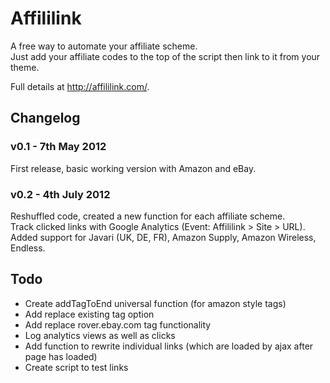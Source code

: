 # Affililink

A free way to automate your affiliate scheme.  
Just add your affiliate codes to the top of the script then link to it from your theme.

Full details at http://affililink.com/.

## Changelog
### v0.1 - 7th May 2012
First release, basic working version with Amazon and eBay.

### v0.2 - 4th July 2012
Reshuffled code, created a new function for each affiliate scheme.  
Track clicked links with Google Analytics (Event: Affililink > Site > URL).  
Added support for Javari (UK, DE, FR), Amazon Supply, Amazon Wireless, Endless.

## Todo

* Create addTagToEnd universal function (for amazon style tags)
* Add replace existing tag option
* Add replace rover.ebay.com tag functionality
* Log analytics views as well as clicks
* Add function to rewrite individual links (which are loaded by ajax after page has loaded)
* Create script to test links
